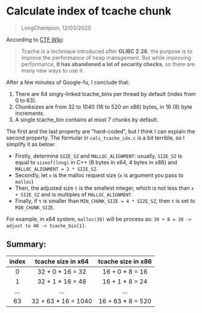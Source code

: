  # Calculate index of tcache chunk
> LongChampion, 12/03/2020

According to [CTF Wiki](https://ctf-wiki.github.io/ctf-wiki/pwn/linux/glibc-heap/implementation/tcache/):
> Tcache is a technique introduced after **GLIBC 2.26**, the purpose is to improve the performance of heap management. But while improving performance, **it has abandoned a lot of security checks**, so there are many new ways to use it.

After a few minutes of Google-fu, I conclude that:
1. There are 64 singly-linked tcache_bins per thread by default (index from 0 to 63).
2. Chunksizes are from 32 to 1040 (16 to 520 on x86) bytes, in 16 (8) byte increments.
3. A single tcache_bin contains at most 7 chunks by default.

The first and the last property are "hard-coded", but I think I can explain the second property. The formular in `calc_tcache_idx.c` is a bit terrible, so I simplify it as below:
- Firstly, determine `SIZE_SZ` and `MALLOC_ALIGNMENT`: usually, `SIZE_SZ` is equal to `sizeof(long)` in C++ (8 bytes in x64, 4 bytes in x86) and `MALLOC_ALIGNMENT = 2 * SIZE_SZ`.
- Secondly, let `x` is the malloc request size (`x` is argument you pass to `malloc`)
- Then, the adjusted size `t` is the smallest integer, which is not less than `x + SIZE_SZ` and is multiples of `MALLOC_ALIGNMENT`.
- Finally, if `t` is smaller than `MIN_CHUNK_SIZE = 4 * SIZE_SZ`, then `t` is set to `MIN_CHUNK_SIZE`.

For example, in x64 system, `malloc(30)` will be process as: `30 + 8 = 38 -> adjust to 48 -> tcache_bin[1]`.

## Summary:
| index | tcache size in x64  | tcache size in x86 |
|:-----:|:-------------------:|:------------------:|
|   0   |   32 + 0 * 16 = 32  |  16 + 0 * 8 = 16   |
|   1   |   32 + 1 * 16 = 48  |  16 + 1 * 8 = 24   |
|  ...  |         ...         |        ...         |
|   63  | 32 + 63 * 16 = 1040 | 16 + 63 * 8 = 520  |
